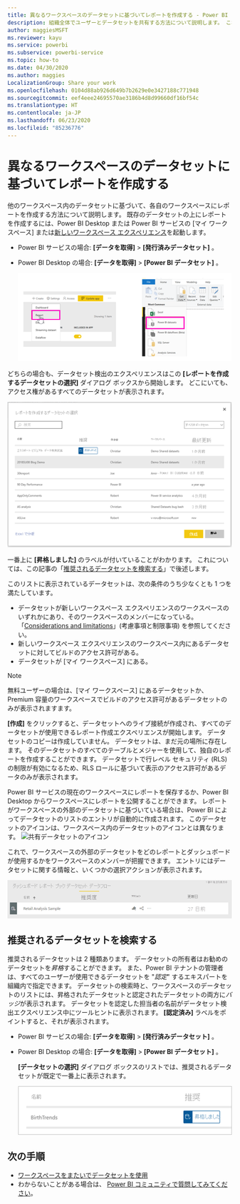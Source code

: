 ```yaml
---
title: 異なるワークスペースのデータセットに基づいてレポートを作成する - Power BI
description: 組織全体でユーザーとデータセットを共有する方法について説明します。 これで、各自のワークスペースのデータセットに基づいてレポートを作成できます。
author: maggiesMSFT
ms.reviewer: kayu
ms.service: powerbi
ms.subservice: powerbi-service
ms.topic: how-to
ms.date: 04/30/2020
ms.author: maggies
LocalizationGroup: Share your work
ms.openlocfilehash: 0104d88ab926d649b7b2629e0e3427188c771948
ms.sourcegitcommit: eef4eee24695570ae3186b4d8d99660df16bf54c
ms.translationtype: HT
ms.contentlocale: ja-JP
ms.lasthandoff: 06/23/2020
ms.locfileid: "85236776"
---
```

# <a name="create-reports-based-on-datasets-from-different-workspaces"></a>異なるワークスペースのデータセットに基づいてレポートを作成する

他のワークスペース内のデータセットに基づいて、各自のワークスペースにレポートを作成する方法について説明します。 既存のデータセットの上にレポートを作成するには、Power BI Desktop または Power BI サービスの [マイ ワークスペース] または[新しいワークスペース エクスペリエンス](../collaborate-share/service-create-the-new-workspaces.md)を起動します。

- Power BI サービスの場合: **[データを取得]**  >  **[発行済みデータセット]** 。
- Power BI Desktop の場合: **[データを取得]**  >  **[Power BI データセット]** 。

    ![既存のデータセットに接続する](media/service-datasets-across-workspaces/power-bi-connect-dataset-pk.png)
   
どちらの場合も、データセット検出のエクスペリエンスはこの **[レポートを作成するデータセットの選択]** ダイアログ ボックスから開始します。 どこにいても、アクセス権があるすべてのデータセットが表示されます。

![データセットを選択する](media/service-datasets-across-workspaces/power-bi-select-dataset.png)

一番上に **[昇格しました]** のラベルが付いていることがわかります。 これについては、この記事の「[推奨されるデータセットを検索する](#find-an-endorsed-dataset)」で後述します。

このリストに表示されているデータセットは、次の条件のうち少なくとも 1 つを満たしています。

- データセットが新しいワークスペース エクスペリエンスのワークスペースのいずれかにあり、そのワークスペースのメンバーになっている。 「[Considerations and limitations](service-datasets-across-workspaces.md#considerations-and-limitations)」(考慮事項と制限事項) を参照してください。
- 新しいワークスペース エクスペリエンスのワークスペース内にあるデータセットに対してビルドのアクセス許可がある。
- データセットが [マイ ワークスペース] にある。

> [!NOTE]
> 無料ユーザーの場合は、[マイ ワークスペース] にあるデータセットか、Premium 容量のワークスペースでビルドのアクセス許可があるデータセットのみが表示されますます。

**[作成]** をクリックすると、データセットへのライブ接続が作成され、すべてのデータセットが使用できるレポート作成エクスペリエンスが開始します。 データセットのコピーは作成していません。 データセットは、まだ元の場所に存在します。 そのデータセットのすべてのテーブルとメジャーを使用して、独自のレポートを作成することができます。 データセットで行レベル セキュリティ (RLS) の制限が有効になるため、RLS ロールに基づいて表示のアクセス許可があるデータのみが表示されます。

Power BI サービスの現在のワークスペースにレポートを保存するか、Power BI Desktop からワークスペースにレポートを公開することができます。 レポートがワークスペースの外部のデータセットに基づいている場合は、Power BI によってデータセットのリストのエントリが自動的に作成されます。 このデータセットのアイコンは、ワークスペース内のデータセットのアイコンとは異なります。 ![共有データセットのアイコン](media/service-datasets-discover-across-workspaces/power-bi-shared-dataset-icon.png)

これで、ワークスペースの外部のデータセットをどのレポートとダッシュボードが使用するかをワークスペースのメンバーが把握できます。 エントリにはデータセットに関する情報と、いくつかの選択アクションが表示されます。

![データセットのアクション](media/service-datasets-across-workspaces/power-bi-dataset-actions.png)

## <a name="find-an-endorsed-dataset"></a>推奨されるデータセットを検索する

推奨されるデータセットは 2 種類あります。 データセットの所有者はお勧めのデータセットを*昇格*することができます。 また、Power BI テナントの管理者は、すべてのユーザーが使用できるデータセットを "*認定*" するエキスパートを組織内で指定できます。 データセットの検索時と、ワークスペースのデータセットのリストには、昇格されたデータセットと認定されたデータセットの両方に*バッジ*が表示されます。 データセットを認定した担当者の名前がデータセット検出エクスペリエンス中にツールヒントに表示されます。 **[認定済み]** ラベルをポイントすると、それが表示されます。

- Power BI サービスの場合: **[データを取得]**  >  **[発行済みデータセット]** 。
- Power BI Desktop の場合: **[データを取得]**  >  **[Power BI データセット]** 。

    **[データセットの選択]** ダイアログ ボックスのリストでは、推奨されるデータセットが既定で一番上に表示されます。 

    ![昇格されたデータセット](media/service-datasets-certify-promote/power-bi-dataset-promoted.png)

## <a name="next-steps"></a>次の手順

- [ワークスペースをまたいでデータセットを使用](service-datasets-across-workspaces.md)
- わからないことがある場合は、 [Power BI コミュニティで質問してみてください](https://community.powerbi.com/)。

